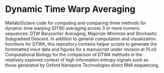 # Dynamic Time Warp Averaging

Matlab/Octave code for computing and comparing three methods for dynamic time warping (DTW) averaging across 3 or more numeric sequences: DTW Barycenter Averaging, Majorize-Minimize and Stochastic Subgradient Descent. In addition to general computation and visualization functions for DTWA, this repository contains helper scripts to generate the formmatted inout data and figures for a manuscript under revision at PLoS Computational Biology for the comparison of DTWA methods in the relatively explored context of high information entropy signals such as those generated by Oxford Nanopore Technologies direct RNA sequencing. 
